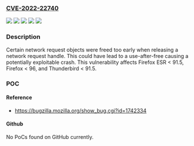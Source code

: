 ### [CVE-2022-22740](https://cve.mitre.org/cgi-bin/cvename.cgi?name=CVE-2022-22740)
![](https://img.shields.io/static/v1?label=Product&message=Firefox%20ESR&color=blue)
![](https://img.shields.io/static/v1?label=Product&message=Firefox&color=blue)
![](https://img.shields.io/static/v1?label=Product&message=Thunderbird&color=blue)
![](https://img.shields.io/static/v1?label=Version&message=n%2Fa&color=blue)
![](https://img.shields.io/static/v1?label=Vulnerability&message=Use-after-free%20of%20ChannelEventQueue%3A%3AmOwner&color=brighgreen)

### Description

Certain network request objects were freed too early when releasing a network request handle. This could have lead to a use-after-free causing a potentially exploitable crash. This vulnerability affects Firefox ESR < 91.5, Firefox < 96, and Thunderbird < 91.5.

### POC

#### Reference
- https://bugzilla.mozilla.org/show_bug.cgi?id=1742334

#### Github
No PoCs found on GitHub currently.

